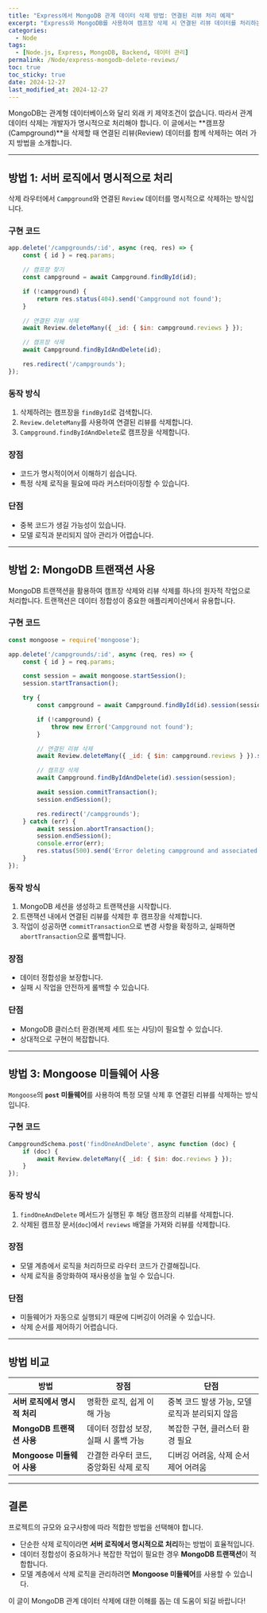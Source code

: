```yaml
---
title: "Express에서 MongoDB 관계 데이터 삭제 방법: 연결된 리뷰 처리 예제"
excerpt: "Express와 MongoDB를 사용하여 캠프장 삭제 시 연결된 리뷰 데이터를 처리하는 다양한 방법을 살펴봅니다."
categories:
  - Node
tags:
  - [Node.js, Express, MongoDB, Backend, 데이터 관리]
permalink: /Node/express-mongodb-delete-reviews/
toc: true
toc_sticky: true
date: 2024-12-27
last_modified_at: 2024-12-27
---
```


MongoDB는 관계형 데이터베이스와 달리 외래 키 제약조건이 없습니다. 따라서 관계 데이터 삭제는 개발자가 명시적으로 처리해야 합니다. 이 글에서는 **캠프장(Campground)**을 삭제할 때 연결된 리뷰(Review) 데이터를 함께 삭제하는 여러 가지 방법을 소개합니다.

---

## 방법 1: 서버 로직에서 명시적으로 처리

삭제 라우터에서 `Campground`와 연결된 `Review` 데이터를 명시적으로 삭제하는 방식입니다.

### 구현 코드
```javascript
app.delete('/campgrounds/:id', async (req, res) => {
    const { id } = req.params;

    // 캠프장 찾기
    const campground = await Campground.findById(id);

    if (!campground) {
        return res.status(404).send('Campground not found');
    }

    // 연결된 리뷰 삭제
    await Review.deleteMany({ _id: { $in: campground.reviews } });

    // 캠프장 삭제
    await Campground.findByIdAndDelete(id);

    res.redirect('/campgrounds');
});
```

### 동작 방식
1. 삭제하려는 캠프장을 `findById`로 검색합니다.
2. `Review.deleteMany`를 사용하여 연결된 리뷰를 삭제합니다.
3. `Campground.findByIdAndDelete`로 캠프장을 삭제합니다.

### 장점
- 코드가 명시적이어서 이해하기 쉽습니다.
- 특정 삭제 로직을 필요에 따라 커스터마이징할 수 있습니다.

### 단점
- 중복 코드가 생길 가능성이 있습니다.
- 모델 로직과 분리되지 않아 관리가 어렵습니다.

---

## 방법 2: MongoDB 트랜잭션 사용

MongoDB 트랜잭션을 활용하여 캠프장 삭제와 리뷰 삭제를 하나의 원자적 작업으로 처리합니다. 트랜잭션은 데이터 정합성이 중요한 애플리케이션에서 유용합니다.

### 구현 코드
```javascript
const mongoose = require('mongoose');

app.delete('/campgrounds/:id', async (req, res) => {
    const { id } = req.params;

    const session = await mongoose.startSession();
    session.startTransaction();

    try {
        const campground = await Campground.findById(id).session(session);

        if (!campground) {
            throw new Error('Campground not found');
        }

        // 연결된 리뷰 삭제
        await Review.deleteMany({ _id: { $in: campground.reviews } }).session(session);

        // 캠프장 삭제
        await Campground.findByIdAndDelete(id).session(session);

        await session.commitTransaction();
        session.endSession();

        res.redirect('/campgrounds');
    } catch (err) {
        await session.abortTransaction();
        session.endSession();
        console.error(err);
        res.status(500).send('Error deleting campground and associated reviews');
    }
});
```

### 동작 방식
1. MongoDB 세션을 생성하고 트랜잭션을 시작합니다.
2. 트랜잭션 내에서 연결된 리뷰를 삭제한 후 캠프장을 삭제합니다.
3. 작업이 성공하면 `commitTransaction`으로 변경 사항을 확정하고, 실패하면 `abortTransaction`으로 롤백합니다.

### 장점
- 데이터 정합성을 보장합니다.
- 실패 시 작업을 안전하게 롤백할 수 있습니다.

### 단점
- MongoDB 클러스터 환경(복제 세트 또는 샤딩)이 필요할 수 있습니다.
- 상대적으로 구현이 복잡합니다.

---

## 방법 3: Mongoose 미들웨어 사용

`Mongoose`의 **`post` 미들웨어**를 사용하여 특정 모델 삭제 후 연결된 리뷰를 삭제하는 방식입니다.

### 구현 코드
```javascript
CampgroundSchema.post('findOneAndDelete', async function (doc) {
    if (doc) {
        await Review.deleteMany({ _id: { $in: doc.reviews } });
    }
});
```

### 동작 방식
1. `findOneAndDelete` 메서드가 실행된 후 해당 캠프장의 리뷰를 삭제합니다.
2. 삭제된 캠프장 문서(`doc`)에서 `reviews` 배열을 가져와 리뷰를 삭제합니다.

### 장점
- 모델 계층에서 로직을 처리하므로 라우터 코드가 간결해집니다.
- 삭제 로직을 중앙화하여 재사용성을 높일 수 있습니다.

### 단점
- 미들웨어가 자동으로 실행되기 때문에 디버깅이 어려울 수 있습니다.
- 삭제 순서를 제어하기 어렵습니다.

---

## 방법 비교

| 방법                     | 장점                                                | 단점                                                    |
|--------------------------|---------------------------------------------------|--------------------------------------------------------|
| **서버 로직에서 명시적 처리** | 명확한 로직, 쉽게 이해 가능                           | 중복 코드 발생 가능, 모델 로직과 분리되지 않음              |
| **MongoDB 트랜잭션 사용**   | 데이터 정합성 보장, 실패 시 롤백 가능                   | 복잡한 구현, 클러스터 환경 필요                           |
| **Mongoose 미들웨어 사용** | 간결한 라우터 코드, 중앙화된 삭제 로직                  | 디버깅 어려움, 삭제 순서 제어 어려움                       |

---

## 결론

프로젝트의 규모와 요구사항에 따라 적합한 방법을 선택해야 합니다.

- 단순한 삭제 로직이라면 **서버 로직에서 명시적으로 처리**하는 방법이 효율적입니다.
- 데이터 정합성이 중요하거나 복잡한 작업이 필요한 경우 **MongoDB 트랜잭션**이 적합합니다.
- 모델 계층에서 삭제 로직을 관리하려면 **Mongoose 미들웨어**를 사용할 수 있습니다.

이 글이 MongoDB 관계 데이터 삭제에 대한 이해를 돕는 데 도움이 되길 바랍니다!

